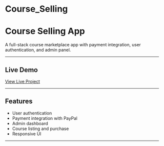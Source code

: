 ﻿# Course_Selling

# Course Selling App

A full-stack course marketplace app with payment integration, user authentication, and admin panel.

---

## Live Demo

[View Live Project](https://course-selling-five.vercel.app)

---

## Features

- User authentication  
- Payment integration with PayPal  
- Admin dashboard  
- Course listing and purchase  
- Responsive UI

---





